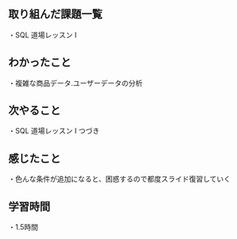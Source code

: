## 取り組んだ課題一覧
・SQL 道場レッスン Ⅰ 
## わかったこと
・複雑な商品データ.ユーザーデータの分析
## 次やること
・SQL 道場レッスン Ⅰ つづき
## 感じたこと
・色んな条件が追加になると、困惑するので都度スライド復習していく
## 学習時間
・1.5時間
